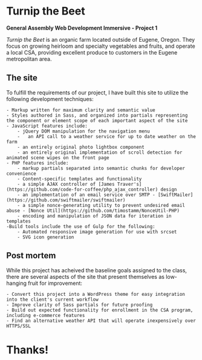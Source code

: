 # Turnip the Beet 

**General Assembly Web Development Immersive - Project 1**

*Turnip the Beet* is an organic farm located outside of Eugene, Oregon. They focus on growing heirloom and specialty vegetables and fruits, and operate a local CSA, providing excellent produce to customers in the Eugene metropolitan area.

## The site

To fulfill the requirements of our project, I have built this site to utilize the following development techniques:

	- Markup written for maximum clarity and semantic value
	- Styles authored in Sass, and organized into partials representing the component or element scope of each important aspect of the site
	- JavaScript features include:
		- jQuery DOM manipulation for the navigation menu
		-	an API call to a weather service for up to date weather on the farm
		- an entirely original photo lightbox component
		- an entirely original implementation of scroll detection for animated scene wipes on the front page
	- PHP features include:
		- markup partials separated into semantic chunks for developer convenience
		- Content-specific templates and functionality
		- a simple AJAX controller of [James Traver's](https://github.com/code-for-coffee/php_ajax_controller) design
		- an implementation of an email service over SMTP - [SwiftMailer](https://github.com/swiftmailer/swiftmailer)
		- a simple nonce-generating utility to prevent undesired email abuse - [Nonce Util](https://github.com/timostamm/NonceUtil-PHP)
		- encoding and manipulation of JSON data for iteration in templates
	-Build tools include the use of Gulp for the following:
		- Automated responsive image generation for use with srcset
		- SVG icon generation

## Post mortem

While this project has acheived the baseline goals assigned to the class, there are several aspects of the site that present themselves as low-hanging fruit for improvement:

	- Convert this project into a WordPress theme for easy integration into the client's current workflow
	- Improve clarity of Sass partials for future proofing
	- Build out expected functionality for enrollment in the CSA program, including e-commerce features
	- Find an alternative weather API that will operate inexpensively over HTTPS/SSL

# Thanks!